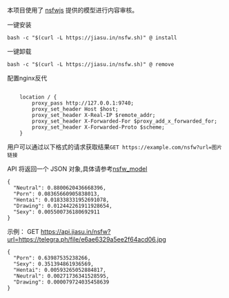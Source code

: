 本项目使用了 [nsfwjs](https://github.com/infinitered/nsfwjs) 提供的模型进行内容审核。

一键安装

```
bash -c "$(curl -L https://jiasu.in/nsfw.sh)" @ install
```

一键卸载

```
bash -c "$(curl -L https://jiasu.in/nsfw.sh)" @ remove
```

配置nginx反代

```
    
    location / {
        proxy_pass http://127.0.0.1:9740;
        proxy_set_header Host $host;
        proxy_set_header X-Real-IP $remote_addr;
        proxy_set_header X-Forwarded-For $proxy_add_x_forwarded_for;
        proxy_set_header X-Forwarded-Proto $scheme;
    }
```

用户可以通过以下格式的请求获取结果```GET https://example.com/nsfw?url=图片链接```

API 将返回一个 JSON 对象,具体请参考[nsfw_model](https://github.com/GantMan/nsfw_model)

```
{
  "Neutral": 0.8800620436668396,
  "Porn": 0.08365660905838013,
  "Hentai": 0.018338331952691078,
  "Drawing": 0.012442261911928654,
  "Sexy": 0.005500736180692911
}
```

示例：
GET https://api.jiasu.in/nsfw?url=https://telegra.ph/file/e6ae6329a5ee2f64acd06.jpg

```
{
  "Porn": 0.63987535238266,
  "Sexy": 0.351394861936569,
  "Hentai": 0.00593265052884817,
  "Neutral": 0.00271736341528595,
  "Drawing": 0.000079724035458639
}
```

